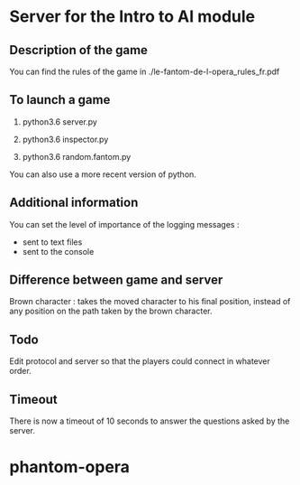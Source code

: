 # Server for the Intro to AI module

## Description of the game

You can find the rules of the game in ./le-fantom-de-l-opera_rules_fr.pdf

## To launch a game

1) python3.6 server.py

2) python3.6 inspector.py

3) python3.6 random.fantom.py

You can also use a more recent version of python.

## Additional information 

You can set the level of importance of the logging messages : 
- sent to text files
- sent to the console

## Difference between game and server
Brown character : takes the moved character to his final position, instead of
any position on the path taken by the brown character.

## Todo

Edit protocol and server so that the players could connect in whatever order.

## Timeout

There is now a timeout of 10 seconds to answer the questions asked by the
server.
# phantom-opera
